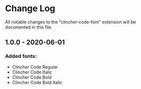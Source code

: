 # Change Log

All notable changes to the "clincher-code-font" extension will be documented in this file.

## 1.0.0 - 2020-06-01
### Added fonts:
- Clincher Code Regular
- Clincher Code Italic
- Clincher Code Bold
- Clincher Code Bold Italic
